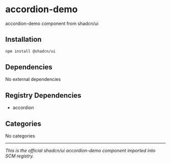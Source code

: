 # accordion-demo

accordion-demo component from shadcn/ui

## Installation

```bash
npm install @shadcn/ui
```

## Dependencies

No external dependencies

## Registry Dependencies

- accordion

## Categories

No categories

---

*This is the official shadcn/ui accordion-demo component imported into SCM registry.*
